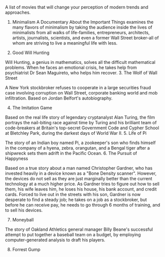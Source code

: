 A list of movies that will change your perception of modern trends and approaches.



1. Minimalism
A Documentary About the Important Things examines the many flavors of minimalism by taking the audience inside the lives of minimalists from all walks of life-families, entrepreneurs, architects, artists, journalists, scientists, and even a former Wall Street broker-all of whom are striving to live a meaningful life with less. 


2. Good Will Hunting

Will Hunting, a genius in mathematics, solves all the difficult mathematical problems. When he faces an emotional crisis, he takes help from psychiatrist Dr Sean Maguireto, who helps him recover.
3. The Wolf of Wall Street

A New York stockbroker refuses to cooperate in a large securities fraud case involving corruption on Wall Street, corporate banking world and mob infiltration. Based on Jordan Belfort's autobiography. 

4. The Imitation Game

 Based on the real life story of legendary cryptanalyst Alan Turing, the film portrays the nail-biting race against time by Turing and his brilliant team of code-breakers at Britain's top-secret Government Code and Cypher School at Bletchley Park, during the darkest days of World War II. 
5. Life of Pi

 The story of an Indian boy named Pi, a zookeeper's son who finds himself in the company of a hyena, zebra, orangutan, and a Bengal tiger after a shipwreck sets them adrift in the Pacific Ocean. 
6. The Pursuit of Happyness


Based on a true story about a man named Christopher Gardner, who has invested heavily in a device known as a "Bone Density scanner". However, the devices do not sell as they are just marginally better than the current technology at a much higher price. As Gardner tries to figure out how to sell them, his wife leaves him, he loses his house, his bank account, and credit cards. Forced to live out in the streets with his son, Gardner is now desperate to find a steady job; he takes on a job as a stockbroker, but before he can receive pay, he needs to go through 6 months of training, and to sell his devices. 

7. Moneyball

The story of Oakland Athletics general manager Billy Beane's successful attempt to put together a baseball team on a budget, by employing computer-generated analysis to draft his players. 

8. Forrest Gump


